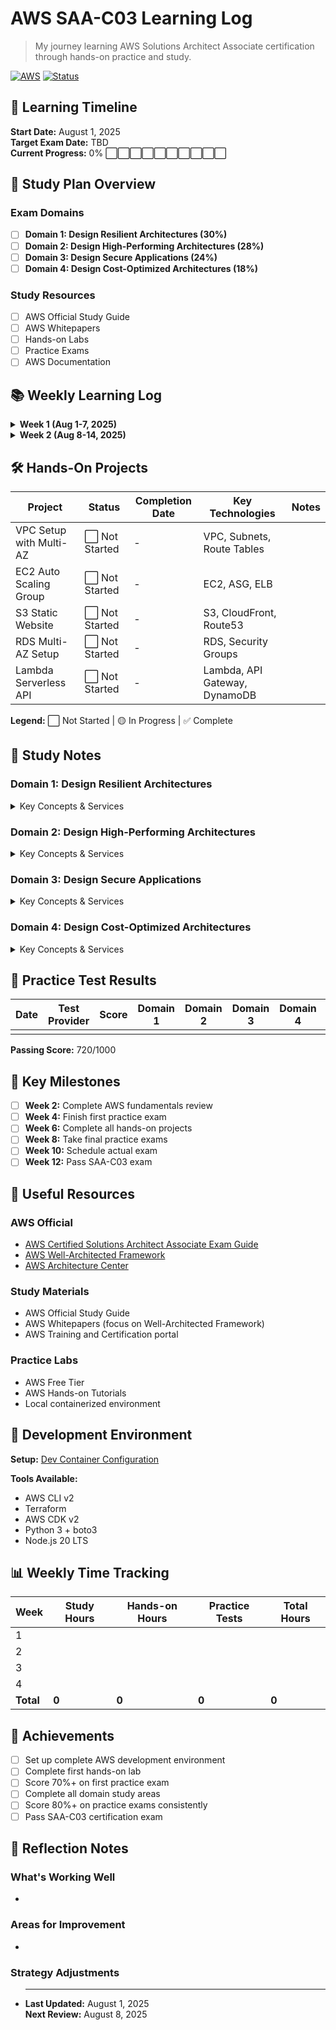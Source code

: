 # AWS SAA-C03 Learning Log

> My journey learning AWS Solutions Architect Associate certification through hands-on practice and study.

[![AWS](https://img.shields.io/badge/AWS-SAA--C03-orange?logo=amazon-aws)](https://aws.amazon.com/certification/certified-solutions-architect-associate/)
[![Status](https://img.shields.io/badge/Status-In%20Progress-yellow)](https://github.com/Project-Be-Better/learning-aws-SAA-C03)

## 📅 Learning Timeline

**Start Date:** August 1, 2025  
**Target Exam Date:** TBD  
**Current Progress:** 0% ⬜⬜⬜⬜⬜⬜⬜⬜⬜⬜

## 🎯 Study Plan Overview

### Exam Domains

- [ ] **Domain 1: Design Resilient Architectures (30%)**
- [ ] **Domain 2: Design High-Performing Architectures (28%)**
- [ ] **Domain 3: Design Secure Applications (24%)**
- [ ] **Domain 4: Design Cost-Optimized Architectures (18%)**

### Study Resources

- [ ] AWS Official Study Guide
- [ ] AWS Whitepapers
- [ ] Hands-on Labs
- [ ] Practice Exams
- [ ] AWS Documentation

## 📚 Weekly Learning Log

<details>
<summary><strong>Week 1 (Aug 1-7, 2025)</strong></summary>

### Goals

- [x] Set up development environment
- [x] Complete AWS fundamentals review
- [x] Start IAM deep dive

### Activities

- **Day 1 (Aug 1):**
  - [x] Set up containerized AWS dev environment
  - [x] Configure AWS CLI and credentials
- **Day 2 (Aug 2):**
- **Day 3 (Aug 3):**
- **Day 4 (Aug 4):**
- **Day 5 (Aug 5):**
- **Day 6 (Aug 6):**
- **Day 7 (Aug 7):**

### Key Learnings

-

### Questions/Challenges

-

### Next Week Focus

-

</details>

<details>
<summary><strong>Week 2 (Aug 8-14, 2025)</strong></summary>

### Goals

-

### Activities

- **Day 8 (Aug 8):**
- **Day 9 (Aug 9):**
- **Day 10 (Aug 10):**
- **Day 11 (Aug 11):**
- **Day 12 (Aug 12):**
- **Day 13 (Aug 13):**
- **Day 14 (Aug 14):**

### Key Learnings

-

### Questions/Challenges

-

### Next Week Focus

-

</details>

<!-- Add more weeks as needed -->

## 🛠️ Hands-On Projects

| Project                 | Status         | Completion Date | Key Technologies              | Notes |
| ----------------------- | -------------- | --------------- | ----------------------------- | ----- |
| VPC Setup with Multi-AZ | ⬜ Not Started | -               | VPC, Subnets, Route Tables    |       |
| EC2 Auto Scaling Group  | ⬜ Not Started | -               | EC2, ASG, ELB                 |       |
| S3 Static Website       | ⬜ Not Started | -               | S3, CloudFront, Route53       |       |
| RDS Multi-AZ Setup      | ⬜ Not Started | -               | RDS, Security Groups          |       |
| Lambda Serverless API   | ⬜ Not Started | -               | Lambda, API Gateway, DynamoDB |       |

**Legend:** ⬜ Not Started | 🟡 In Progress | ✅ Complete

## 📝 Study Notes

### Domain 1: Design Resilient Architectures

<details>
<summary>Key Concepts & Services</summary>

#### Multi-Tier Architecture

-

#### High Availability

-

#### Disaster Recovery

-

#### Decoupling

-

</details>

### Domain 2: Design High-Performing Architectures

<details>
<summary>Key Concepts & Services</summary>

#### Scalability

-

#### Performance Optimization

-

#### Caching

-

</details>

### Domain 3: Design Secure Applications

<details>
<summary>Key Concepts & Services</summary>

#### IAM

-

#### Data Protection

-

#### Network Security

-

</details>

### Domain 4: Design Cost-Optimized Architectures

<details>
<summary>Key Concepts & Services</summary>

#### Cost Models

-

#### Resource Optimization

-

#### Monitoring & Governance

-

</details>

## 🧪 Practice Test Results

| Date | Test Provider | Score | Domain 1 | Domain 2 | Domain 3 | Domain 4 | Notes |
| ---- | ------------- | ----- | -------- | -------- | -------- | -------- | ----- |
|      |               |       |          |          |          |          |       |

**Passing Score:** 720/1000

## 🎯 Key Milestones

- [ ] **Week 2:** Complete AWS fundamentals review
- [ ] **Week 4:** Finish first practice exam
- [ ] **Week 6:** Complete all hands-on projects
- [ ] **Week 8:** Take final practice exams
- [ ] **Week 10:** Schedule actual exam
- [ ] **Week 12:** Pass SAA-C03 exam

## 📖 Useful Resources

### AWS Official

- [AWS Certified Solutions Architect Associate Exam Guide](https://aws.amazon.com/certification/certified-solutions-architect-associate/)
- [AWS Well-Architected Framework](https://aws.amazon.com/architecture/well-architected/)
- [AWS Architecture Center](https://aws.amazon.com/architecture/)

### Study Materials

- AWS Official Study Guide
- AWS Whitepapers (focus on Well-Architected Framework)
- AWS Training and Certification portal

### Practice Labs

- AWS Free Tier
- AWS Hands-on Tutorials
- Local containerized environment

## 🔧 Development Environment

**Setup:** [Dev Container Configuration](/.devcontainer/README.md)

**Tools Available:**

- AWS CLI v2
- Terraform
- AWS CDK v2
- Python 3 + boto3
- Node.js 20 LTS

## 📊 Weekly Time Tracking

| Week      | Study Hours | Hands-on Hours | Practice Tests | Total Hours |
| --------- | ----------- | -------------- | -------------- | ----------- |
| 1         |             |                |                |             |
| 2         |             |                |                |             |
| 3         |             |                |                |             |
| 4         |             |                |                |             |
| **Total** | **0**       | **0**          | **0**          | **0**       |

## 🎉 Achievements

- [ ] Set up complete AWS development environment
- [ ] Complete first hands-on lab
- [ ] Score 70%+ on first practice exam
- [ ] Complete all domain study areas
- [ ] Score 80%+ on practice exams consistently
- [ ] Pass SAA-C03 certification exam

## 💭 Reflection Notes

### What's Working Well

-

### Areas for Improvement

-

### Strategy Adjustments

- ***

  **Last Updated:** August 1, 2025  
  **Next Review:** August 8, 2025
